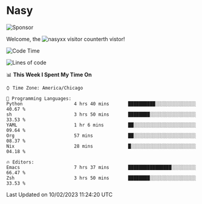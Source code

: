 # Nasy

<!--
<p align="center">
<img height="200" src="https://github-readme-stats.vercel.app/api?username=nasyxx&count_private=true&show_icons=true&theme=dracula&include_all_commits=true"/>
<img height="200" src="https://github-readme-stats.vercel.app/api/top-langs/?username=nasyxx&theme=dracula&hide=html,jupyter+notebook&count_private=true&show_icons=true"/>
</p>

  
----------------
-->

![Sponsor](https://img.shields.io/static/v1.svg?label=Sponsor&message=%E2%9D%A4&logo=GitHub&style=flat&color=pink)
 
Welcome, the ![nasyxx visitor counter](https://count.getloli.com/get/@nasyxx?theme=rule34)th vistor!
 
<!--START_SECTION:waka-->
![Code Time](http://img.shields.io/badge/Code%20Time-3%2C146%20hrs%2055%20mins-blue)

![Lines of code](https://img.shields.io/badge/From%20Hello%20World%20I%27ve%20Written-5%20Million%20lines%20of%20code-blue)

📊 **This Week I Spent My Time On** 

```text
⌚︎ Time Zone: America/Chicago

💬 Programming Languages: 
Python                   4 hrs 40 mins       ██████████░░░░░░░░░░░░░░░   40.67 % 
sh                       3 hrs 50 mins       ████████░░░░░░░░░░░░░░░░░   33.53 % 
YAML                     1 hr 6 mins         ██░░░░░░░░░░░░░░░░░░░░░░░   09.64 % 
Org                      57 mins             ██░░░░░░░░░░░░░░░░░░░░░░░   08.37 % 
Nix                      28 mins             █░░░░░░░░░░░░░░░░░░░░░░░░   04.18 % 

🔥 Editors: 
Emacs                    7 hrs 37 mins       ████████████████░░░░░░░░░   66.47 % 
Zsh                      3 hrs 50 mins       ████████░░░░░░░░░░░░░░░░░   33.53 % 

```


 Last Updated on 10/02/2023 11:24:20 UTC
<!--END_SECTION:waka-->

<!-- ![visitors](https://visitor-badge.laobi.icu/badge?page_id=nasyxx.nasyxx) -->
